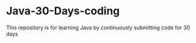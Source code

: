 # Java-30-Days-coding
This repository is for learning Java by continuously submitting code for 30 days

